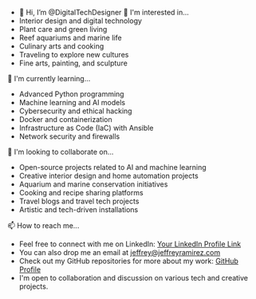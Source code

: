 - 👋 Hi, I’m @DigitalTechDesigner
👀 I'm interested in...
- Interior design and digital technology
- Plant care and green living
- Reef aquariums and marine life
- Culinary arts and cooking
- Traveling to explore new cultures
- Fine arts, painting, and sculpture

🌱 I'm currently learning...
- Advanced Python programming
- Machine learning and AI models
- Cybersecurity and ethical hacking
- Docker and containerization
- Infrastructure as Code (IaC) with Ansible
- Network security and firewalls

💞 I'm looking to collaborate on...
- Open-source projects related to AI and machine learning
- Creative interior design and home automation projects
- Aquarium and marine conservation initiatives
- Cooking and recipe sharing platforms
- Travel blogs and travel tech projects
- Artistic and tech-driven installations

📫 How to reach me...
- Feel free to connect with me on LinkedIn: [Your LinkedIn Profile Link](https://www.linkedin.com/in/your-username/)
- You can also drop me an email at jeffrey@jeffreyramirez.com
- Check out my GitHub repositories for more about my work: [GitHub Profile](https://github.com/DigitalTechDesigner)
- I'm open to collaboration and discussion on various tech and creative projects.
